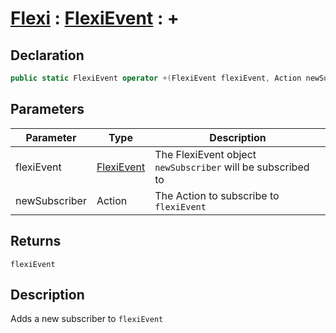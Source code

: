 # [Flexi](../Docs.md) : [FlexiEvent](FlexiEvent.md) : +
## Declaration
```cs
public static FlexiEvent operator +(FlexiEvent flexiEvent, Action newSubscriber)
```

## Parameters
| Parameter | Type | Description |
| - | - | - |
| flexiEvent | [FlexiEvent](FlexiEvent.md) | The FlexiEvent object `newSubscriber` will be subscribed to |
| newSubscriber | Action | The Action to subscribe to `flexiEvent` |

## Returns
`flexiEvent`

## Description
Adds a new subscriber to `flexiEvent`
